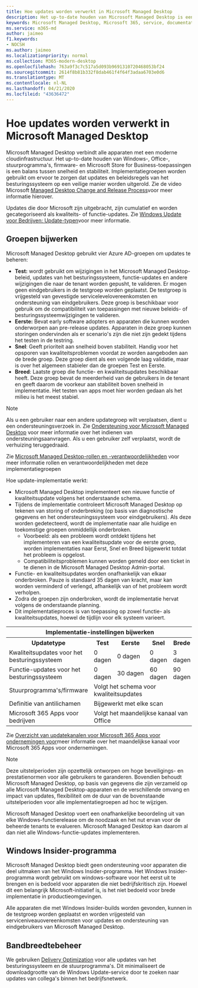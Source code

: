 ```yaml
---
title: Hoe updates worden verwerkt in Microsoft Managed Desktop
description: Het up-to-date houden van Microsoft Managed Desktop is een balans tussen snelheid en stabiliteit.
keywords: Microsoft Managed Desktop, Microsoft 365, service, documentatie
ms.service: m365-md
author: jaimeo
f1.keywords:
- NOCSH
ms.author: jaimeo
ms.localizationpriority: normal
ms.collection: M365-modern-desktop
ms.openlocfilehash: 763a9f3c7c517a5d093b9691310720468053bf24
ms.sourcegitcommit: 2614f8b81b332f8dab461f4f64f3adaa6703e0d6
ms.translationtype: MT
ms.contentlocale: nl-NL
ms.lasthandoff: 04/21/2020
ms.locfileid: "43636472"
---
```

# <a name="how-updates-are-handled-in-microsoft-managed-desktop"></a>Hoe updates worden verwerkt in Microsoft Managed Desktop


<!--This topic is the target for a "Learn more" link in the Admin Portal (aka.ms/update-rings); do not delete.-->

<!--Update management -->

Microsoft Managed Desktop verbindt alle apparaten met een moderne cloudinfrastructuur. Het up-to-date houden van Windows-, Office-, stuurprogramma's, firmware- en Microsoft Store for Business-toepassingen is een balans tussen snelheid en stabiliteit. Implementatiegroepen worden gebruikt om ervoor te zorgen dat updates en beleidsregels van het besturingssysteem op een veilige manier worden uitgerold. Zie de video Microsoft [Managed Desktop Change and Release Process](https://www.microsoft.com/videoplayer/embed/RE4mWqP)voor meer informatie hierover.

Updates die door Microsoft zijn uitgebracht, zijn cumulatief en worden gecategoriseerd als kwaliteits- of functie-updates.
Zie [Windows Update voor Bedrijven: Update-typen](https://docs.microsoft.com/windows/deployment/update/waas-manage-updates-wufb#update-types)voor meer informatie. 

## <a name="update-groups"></a>Groepen bijwerken

Microsoft Managed Desktop gebruikt vier Azure AD-groepen om updates te beheren:

- **Test:** wordt gebruikt om wijzigingen in het Microsoft Managed Desktop-beleid, updates van het besturingssysteem, functie-updates en andere wijzigingen die naar de tenant worden gepusht, te valideren. Er mogen geen eindgebruikers in de testgroep worden geplaatst. De testgroep is vrijgesteld van gevestigde servicelevelovereenkomsten en ondersteuning van eindgebruikers. Deze groep is beschikbaar voor gebruik om de compatibiliteit van toepassingen met nieuwe beleids- of besturingssysteemwijzigingen te valideren.  
- **Eerste:** Bevat early software adopters en apparaten die kunnen worden onderworpen aan pre-release updates. Apparaten in deze groep kunnen storingen ondervinden als er scenario's zijn die niet zijn gedekt tijdens het testen in de testring.
- **Snel**: Geeft prioriteit aan snelheid boven stabiliteit. Handig voor het opsporen van kwaliteitsproblemen voordat ze worden aangeboden aan de brede groep. Deze groep dient als een volgende laag validatie, maar is over het algemeen stabieler dan de groepen Test en Eerste. 
- **Breed**: Laatste groep die functie- en kwaliteitsupdates beschikbaar heeft. Deze groep bevat de meerderheid van de gebruikers in de tenant en geeft daarom de voorkeur aan stabiliteit boven snelheid in implementatie. Het testen van apps moet hier worden gedaan als het milieu is het meest stabiel. 

> [!NOTE]
> Als u een gebruiker naar een andere updategroep wilt verplaatsen, dient u een ondersteuningsverzoek in. Zie [Ondersteuning voor Microsoft Managed Desktop](support.md) voor meer informatie over het indienen van ondersteuningsaanvragen. Als u een gebruiker zelf verplaatst, wordt de verhuizing teruggedraaid.

Zie [Microsoft Managed Desktop-rollen en -verantwoordelijkheden](../intro/roles-and-responsibilities.md) voor meer informatie rollen en verantwoordelijkheden met deze implementatiegroepen

Hoe update-implementatie werkt:
- Microsoft Managed Desktop implementeert een nieuwe functie of kwaliteitsupdate volgens het onderstaande schema.
- Tijdens de implementatie controleert Microsoft Managed Desktop op tekenen van storing of onderbreking (op basis van diagnostische gegevens en het ondersteuningssysteem voor eindgebruikers). Als deze worden gedetecteerd, wordt de implementatie naar alle huidige en toekomstige groepen onmiddellijk onderbroken.
    - Voorbeeld: als een probleem wordt ontdekt tijdens het implementeren van een kwaliteitsupdate voor de eerste groep, worden implementaties naar Eerst, Snel en Breed bijgewerkt totdat het probleem is opgelost.
    - Compatibiliteitsproblemen kunnen worden gemeld door een ticket in te dienen in de Microsoft Managed Desktop Admin-portal.
- Functie- en kwaliteitsupdates worden onafhankelijk van elkaar onderbroken. Pauze is standaard 35 dagen van kracht, maar kan worden verminderd of verlengd, afhankelijk van of het probleem wordt verholpen.
- Zodra de groepen zijn onderbroken, wordt de implementatie hervat volgens de onderstaande planning.
- Dit implementatieproces is van toepassing op zowel functie- als kwaliteitsupdates, hoewel de tijdlijn voor elk systeem varieert.




<table>
<tr><th colspan="5">Implementatie-instellingen bijwerken</th></tr>
<tr><th>Updatetype</th><th>Test</th><th>Eerste</th><th>Snel</th><th>Brede</th></tr>
<tr><td>Kwaliteitsupdates voor het besturingssysteem</td><td>0 dagen</td><td>0 dagen</td><td>0 dagen</td><td>3 dagen</td></tr>
<tr><td>Functie-updates voor het besturingssysteem</td><td>0 dagen</td><td>30 dagen</td><td>60 dagen</td><td>90 dagen</td></tr>
<tr><td>Stuurprogramma's/firmware</td><td colspan="4">Volgt het schema voor kwaliteitsupdates</td></tr>
<tr><td>Definitie van antilichamen</td><td colspan="4">Bijgewerkt met elke scan</td></tr>
<tr><td>Microsoft 365 Apps voor bedrijven</td><td colspan="4">Volgt het maandelijkse kanaal van Office
</table>

Zie [Overzicht van updatekanalen voor Microsoft 365 Apps voor ondernemingen voor](https://docs.microsoft.com/deployoffice/overview-of-update-channels-for-office-365-proplus)meer informatie over het maandelijkse kanaal voor Microsoft 365 Apps voor ondernemingen.

>[!NOTE]
>Deze uitstelperioden zijn opzettelijk ontworpen om hoge beveiligings- en prestatienormen voor alle gebruikers te garanderen. Bovendien behoudt Microsoft Managed Desktop, op basis van gegevens die zijn verzameld op alle Microsoft Managed Desktop-apparaten en de verschillende omvang en impact van updates, flexibiliteit om de duur van de bovenstaande uitstelperioden voor alle implementatiegroepen ad hoc te wijzigen.
>
>Microsoft Managed Desktop voert een onafhankelijke beoordeling uit van elke Windows-functierelease om de noodzaak en het nut ervan voor de beheerde tenants te evalueren. Microsoft Managed Desktop kan daarom al dan niet alle Windows-functie-updates implementeren. 

## <a name="windows-insider-program"></a>Windows Insider-programma

Microsoft Managed Desktop biedt geen ondersteuning voor apparaten die deel uitmaken van het Windows Insider-programma. Het Windows Insider-programma wordt gebruikt om windows-software voor het eerst uit te brengen en is bedoeld voor apparaten die niet bedrijfskritisch zijn. Hoewel dit een belangrijk Microsoft-initiatief is, is het niet bedoeld voor brede implementatie in productieomgevingen. 

Alle apparaten die met Windows Insider-builds worden gevonden, kunnen in de testgroep worden geplaatst en worden vrijgesteld van serviceniveauovereenkomsten voor updates en ondersteuning van eindgebruikers van Microsoft Managed Desktop.

## <a name="bandwidth-management"></a>Bandbreedtebeheer

We gebruiken [Delivery Optimization](https://docs.microsoft.com/windows/deployment/update/waas-delivery-optimization) voor alle updates van het besturingssysteem en de stuurprogramma's. Dit minimaliseert de downloadgrootte van de Windows Update-service door te zoeken naar updates van collega's binnen het bedrijfsnetwerk.



